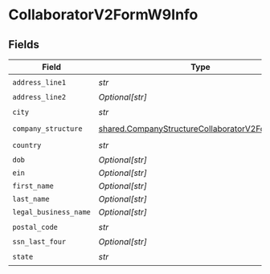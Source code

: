 # CollaboratorV2FormW9Info


## Fields

| Field                                                                                                              | Type                                                                                                               | Required                                                                                                           | Description                                                                                                        |
| ------------------------------------------------------------------------------------------------------------------ | ------------------------------------------------------------------------------------------------------------------ | ------------------------------------------------------------------------------------------------------------------ | ------------------------------------------------------------------------------------------------------------------ |
| `address_line1`                                                                                                    | *str*                                                                                                              | :heavy_check_mark:                                                                                                 | N/A                                                                                                                |
| `address_line2`                                                                                                    | *Optional[str]*                                                                                                    | :heavy_minus_sign:                                                                                                 | N/A                                                                                                                |
| `city`                                                                                                             | *str*                                                                                                              | :heavy_check_mark:                                                                                                 | N/A                                                                                                                |
| `company_structure`                                                                                                | [shared.CompanyStructureCollaboratorV2FormW9Info](../../models/shared/companystructurecollaboratorv2formw9info.md) | :heavy_check_mark:                                                                                                 | N/A                                                                                                                |
| `country`                                                                                                          | *str*                                                                                                              | :heavy_check_mark:                                                                                                 | N/A                                                                                                                |
| `dob`                                                                                                              | *Optional[str]*                                                                                                    | :heavy_minus_sign:                                                                                                 | N/A                                                                                                                |
| `ein`                                                                                                              | *Optional[str]*                                                                                                    | :heavy_minus_sign:                                                                                                 | N/A                                                                                                                |
| `first_name`                                                                                                       | *Optional[str]*                                                                                                    | :heavy_minus_sign:                                                                                                 | N/A                                                                                                                |
| `last_name`                                                                                                        | *Optional[str]*                                                                                                    | :heavy_minus_sign:                                                                                                 | N/A                                                                                                                |
| `legal_business_name`                                                                                              | *Optional[str]*                                                                                                    | :heavy_minus_sign:                                                                                                 | N/A                                                                                                                |
| `postal_code`                                                                                                      | *str*                                                                                                              | :heavy_check_mark:                                                                                                 | N/A                                                                                                                |
| `ssn_last_four`                                                                                                    | *Optional[str]*                                                                                                    | :heavy_minus_sign:                                                                                                 | N/A                                                                                                                |
| `state`                                                                                                            | *str*                                                                                                              | :heavy_check_mark:                                                                                                 | N/A                                                                                                                |
